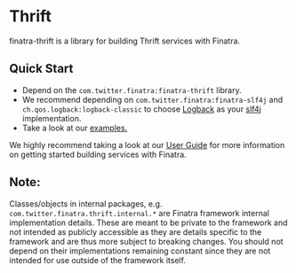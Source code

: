 Thrift
==========================================================
finatra-thrift is a library for building Thrift services with Finatra.

Quick Start
-----------------------------------------------------------
* Depend on the `com.twitter.finatra:finatra-thrift` library.
* We recommend depending on `com.twitter.finatra:finatra-slf4j` and `ch.qos.logback:logback-classic` to choose [Logback](http://logback.qos.ch/) as your [slf4j](http://www.slf4j.org/manual.html) implementation.
* Take a look at our [examples.](../examples/)


We highly recommend taking a look at our [User Guide](https://twitter.github.io/finatra/user-guide/) for more information on getting started building services with Finatra.

Note:
-----------------------------------------------------------
Classes/objects in internal packages, e.g. `com.twitter.finatra.thrift.internal.*` are Finatra framework internal implementation details.
These are meant to be private to the framework and not intended as publicly accessible as they are details specific to the framework and
are thus more subject to breaking changes. You should not depend on their implementations remaining constant since they are not intended
for use outside of the framework itself.
